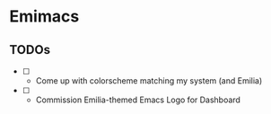 # Emimacs
## TODOs
- [ ] - Come up with colorscheme matching my system (and Emilia)

- [ ] - Commission Emilia-themed Emacs Logo for Dashboard
